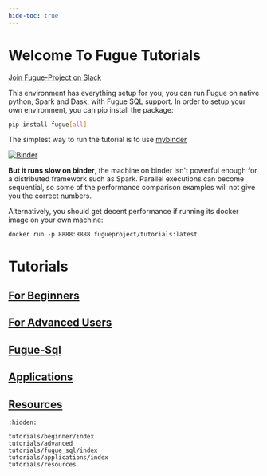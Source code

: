 ```yaml
---
hide-toc: true
---
```


# Welcome To Fugue Tutorials

[Join Fugue-Project on Slack](https://join.slack.com/t/fugue-project/shared_invite/zt-ffo2ik1d-maSsCykv_p7kXpnmIjKAug)

This environment has everything setup for you, you can run Fugue on native python, Spark and Dask, with Fugue SQL support. In order to setup your own environment, you can pip install the package:

```bash
pip install fugue[all]
```

The simplest way to run the tutorial is to use [mybinder](https://mybinder.org/v2/gh/fugue-project/tutorials/master)

[![Binder](https://mybinder.org/badge_logo.svg)](https://mybinder.org/v2/gh/fugue-project/tutorials/master)

**But it runs slow on binder**, the machine on binder isn't powerful enough for
a distributed framework such as Spark. Parallel executions can become sequential, so some of the
performance comparison examples will not give you the correct numbers.

Alternatively, you should get decent performance if running its docker image on your own machine:

```
docker run -p 8888:8888 fugueproject/tutorials:latest
```

# Tutorials

## [For Beginners](tutorials/beginner/index.ipynb)

## [For Advanced Users](tutorials/advanced.ipynb)

## [Fugue-Sql](tutorials/fugue_sql/index.ipynb)

## [Applications](tutorials/applications/index.md)

## [Resources](tutorials/resources.md)

```{toctree}
:hidden:

tutorials/beginner/index
tutorials/advanced
tutorials/fugue_sql/index
tutorials/applications/index
tutorials/resources
```